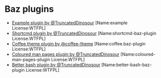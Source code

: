 # Baz plugins

- [Example plugin by @TruncatedDinosour](https://github.com/TruncatedDinosour/baz-example-plugin) [Name:example License:WTFPL]
- [Shortcmd plugin by @TruncatedDinosour](https://github.com/TruncatedDinosour/shortcmd-baz-plugin) [Name:shortcmd-baz-plugin License:WTFPL]
- [Coffee theme plugin by @coffee-theme](https://github.com/coffee-theme/coffee.baz-plugin) [Name:coffee.baz-plugin License:WTFPL]
- [Coloured man pages plugin by @TruncatedDinosour](https://github.com/TruncatedDinosour/coloured-man-pages-plugin) [Name:coloured-man-pages-plugin License:WTFPL]
- [Better bash plugin by @TruncatedDinosour](https://github.com/TruncatedDinosour/better-bash-baz-plugin) [Name:better-bash-baz-plugin License:WTFPL]
